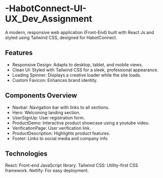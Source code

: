 # -HabotConnect-UI-UX_Dev_Assignment 

A modern, responsive web application (Front-End) built with React Js and styled using Tailwind CSS, designed for HabotConnect. 

## Features
- Responsive Design: Adapts to desktop, tablet, and mobile views.
- Clean UI: Styled with Tailwind CSS for a sleek, professional appearance.
- Loading Spinner: Displays a creative loader while the site loads.
- Custom Favicon: Enhances brand identity.

## Components Overview
- Navbar: Navigation bar with links to all sections.
- Hero: Welcoming landing section.
- UserSignUp: User registration form.
- ProductDemo: Interactive product showcase using a youtube video.
- VerificationPage: User verification link.
- ProductDescription: Highlights product features.
- Footer: Links to social media and company info 

## Technologies 
React: Front-end JavaScript library.
Tailwind CSS: Utility-first CSS framework.
Netlify: For easy deployment. 

